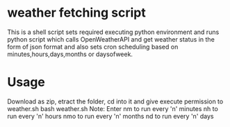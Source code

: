# weather fetching script
This is a shell script sets required executing python environment and runs python script which calls OpenWeatherAPI and get weather status in the form of json format and also sets cron scheduling based on minutes,hours,days,months or daysofweek.

# Usage
Download as zip, etract the folder, cd into it and give execute permission to weather.sh
bash weather.sh
Note: Enter nm to run every 'n' minutes
            nh to run every 'n' hours
            nmo to run every 'n' months
            nd to run every 'n' days
